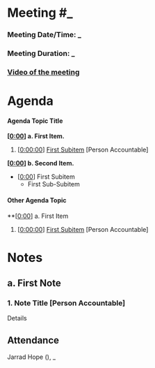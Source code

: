 # Meeting #_
### Meeting Date/Time: _
### Meeting Duration: _
### [Video of the meeting](https://youtu.be/)

# Agenda

#### Agenda Topic Title

**[[0:00](https://youtu.be/_?t=0)] a. First Item.**

1. [[0:00:00](https://youtu.be/_?t=0)] [First Subitem](https://) [Person Accountable]


**[[0:00](https://youtu.be/_?t=0)] b. Second Item.**
- [[0:00](https://youtu.be/_?t=0)] First Subitem
    - First Sub-Subitem


#### Other Agenda Topic

**[[0:00](https://youtu.be/_?t=0)] a. First Item

1. [[0:00:00](https://youtu.be/_?t=0)] [First Subitem](https://) [Person Accountable]

# Notes

## a. First Note

### 1. Note Title  [Person Accountable]

Details

## Attendance

Jarrad Hope (), _